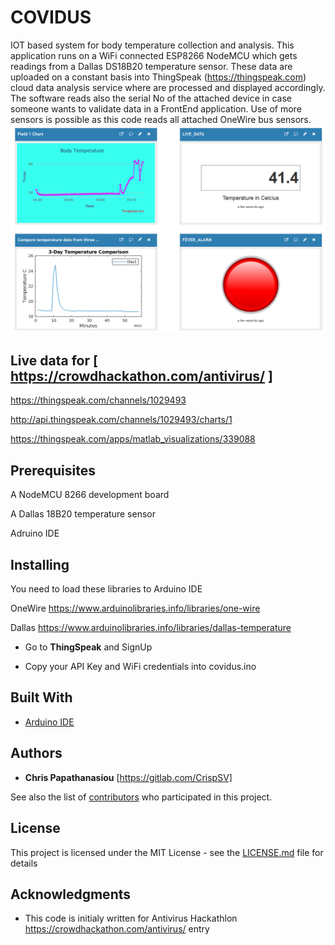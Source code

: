#  COVIDUS
 IOT based system for body temperature collection and analysis. This application runs on a WiFi connected ESP8266 NodeMCU which gets readings from a Dallas DS18B20 temperature sensor.  These data are uploaded on a constant basis into ThingSpeak (https://thingspeak.com) cloud data analysis service where are processed and displayed accordingly. The software reads also the serial No of the attached device in case someone wants to validate data in a FrontEnd application.  Use of more sensors is possible as this code reads all attached OneWire bus sensors.
  ![image1](Fever_alert.PNG)
  
## Live data for  [ https://crowdhackathon.com/antivirus/ ]

 https://thingspeak.com/channels/1029493
 
 http://api.thingspeak.com/channels/1029493/charts/1
 
 https://thingspeak.com/apps/matlab_visualizations/339088


 
## Prerequisites

A NodeMCU 8266 development board

A Dallas 18B20 temperature sensor 

Adruino IDE



## Installing



You need to load these libraries to Arduino IDE

OneWire https://www.arduinolibraries.info/libraries/one-wire

Dallas https://www.arduinolibraries.info/libraries/dallas-temperature


* Go to **ThingSpeak** and SignUp

* Copy your API Key and WiFi credentials into covidus.ino


## Built With

* [Arduino IDE](https://www.arduino.cc/en/main/software) 

## Authors

* **Chris Papathanasiou** [https://gitlab.com/CrispSV] 

See also the list of [contributors](https://github.com/avcrowdhackathon/OMNIS/blob/master/contributors) who participated in this project.

## License

This project is licensed under the MIT License - see the [LICENSE.md](LICENSE.md) file for details

## Acknowledgments

* This code is initialy written for Antivirus Hackathlon https://crowdhackathon.com/antivirus/ entry 

